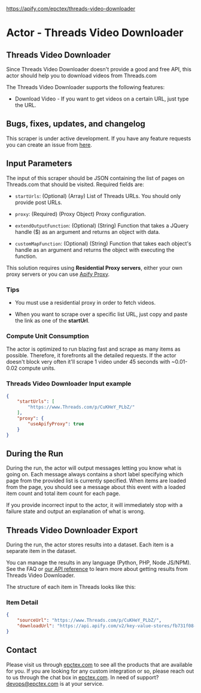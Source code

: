 https://apify.com/epctex/threads-video-downloader

# Actor - Threads Video Downloader

## Threads Video Downloader

Since Threads Video Downloader doesn't provide a good and free API, this actor should help you to download videos from Threads.com

The Threads Video Downloader supports the following features:

-   Download Video - If you want to get videos on a certain URL, just type the URL.

## Bugs, fixes, updates, and changelog

This scraper is under active development. If you have any feature requests you can create an issue from [here](https://github.com/epctex/threads-video-downloader/issues).


## Input Parameters

The input of this scraper should be JSON containing the list of pages on Threads.com that should be visited. Required fields are:

- `startUrls`: (Optional) (Array) List of Threads URLs. You should only provide post URLs.

- `proxy`: (Required) (Proxy Object) Proxy configuration.

- `extendOutputFunction`: (Optional) (String) Function that takes a JQuery handle ($) as an argument and returns an object with data.

- `customMapFunction`: (Optional) (String) Function that takes each object's handle as an argument and returns the object with executing the function.

This solution requires using **Residential Proxy servers**, either your own proxy servers or you can use [Apify Proxy](https://www.apify.com/docs/proxy).

### Tips

- You must use a residential proxy in order to fetch videos. 

- When you want to scrape over a specific list URL, just copy and paste the link as one of the **startUrl**.

### Compute Unit Consumption

The actor is optimized to run blazing fast and scrape as many items as possible. Therefore, it forefronts all the detailed requests. If the actor doesn't block very often it'll scrape 1 video under 45 seconds with ~0.01-0.02 compute units.

### Threads Video Downloader Input example

```json
{
    "startUrls": [
        "https://www.Threads.com/p/CuKHeY_PLbZ/"
    ],
    "proxy": {
        "useApifyProxy": true
    }
}
```

## During the Run

During the run, the actor will output messages letting you know what is going on. Each message always contains a short label specifying which page from the provided list is currently specified.
When items are loaded from the page, you should see a message about this event with a loaded item count and total item count for each page.

If you provide incorrect input to the actor, it will immediately stop with a failure state and output an explanation of what is wrong.

## Threads Video Downloader Export

During the run, the actor stores results into a dataset. Each item is a separate item in the dataset.

You can manage the results in any language (Python, PHP, Node JS/NPM). See the FAQ or <a href="https://www.apify.com/docs/api" target="blank">our API reference</a> to learn more about getting results from Threads Video Downloader.

The structure of each item in Threads looks like this:

### Item Detail

```json
{
	"sourceUrl": "https://www.Threads.com/p/CuKHeY_PLbZ/",
	"downloadUrl": "https://api.apify.com/v2/key-value-stores/fb731f08-ed1b-4b59-8774-4ef2ab7dd261/records/c5cb8c4312b750252ac72f9e3cacdd30"
}
```

## Contact
Please visit us through [epctex.com](https://epctex.com) to see all the products that are available for you. If you are looking for any custom integration or so, please reach out to us through the chat box in [epctex.com](https://epctex.com). In need of support? [devops@epctex.com](mailto:devops@epctex.com) is at your service.
